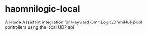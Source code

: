 # haomnilogic-local
A Home Assistant integration for Hayward OmniLogic/OmniHub pool controllers using the local UDP api
